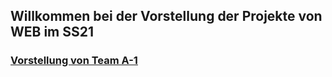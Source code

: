 ## Willkommen bei der Vorstellung der Projekte von WEB im SS21

### [Vorstellung von Team A-1](https://iexpo-ss21.github.io/iexpo-ss21/team-a1)
